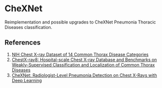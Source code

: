 # CheXNet

Reimplementation and possible upgrades to CheXNet Pneumonia Thoracic Diseases classification.

## References

1. [NIH Chest X-ray Dataset of 14 Common Thorax Disease Categories](./papers/README_CHESTXRAY.pdf)
2. [ChestX-ray8: Hospital-scale Chest X-ray Database and Benchmarks on Weakly-Supervised Classification and Localization of Common Thorax Diseases](./papers/ChestX-ray8%20-%20Hospital-scale%20Chest%20X-ray%20Database%20and%20Benchmarks%20on%20Weakly-Supervised%20Classification%20and%20Localization%20of%20Common%20Thorax%20Diseases.pdf)
3. [CheXNet: Radiologist-Level Pneumonia Detection on Chest X-Rays with Deep Learning](./papers/Radiologist-Level%20Pneumonia%20Detection%20on%20Chest%20X-Rays.pdf)
